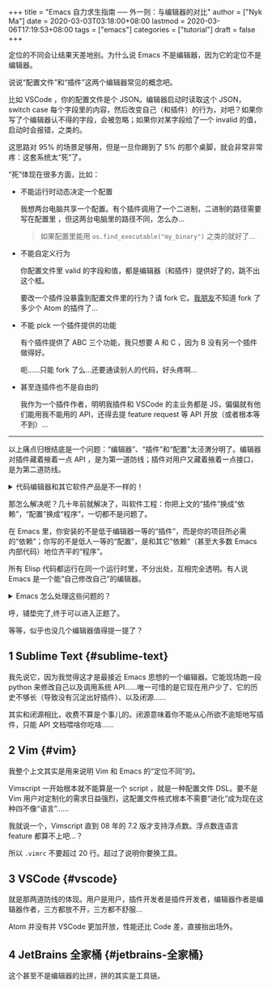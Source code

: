 +++
title = "Emacs 自力求生指南 ── 外一则：与编辑器的对比"
author = ["Nyk Ma"]
date = 2020-03-03T03:18:00+08:00
lastmod = 2020-03-06T17:19:53+08:00
tags = ["emacs"]
categories = ["tutorial"]
draft = false
+++

定位的不同会让结果天差地别。为什么说 Emacs 不是编辑器，因为它的定位不是编辑器。

说说“配置文件”和“插件”这两个编辑器常见的概念吧。

比如 VSCode ，你的配置文件是个 JSON。编辑器启动时读取这个 JSON，
switch case 每个字段里的内容，然后改变自己（和插件）的行为，对吧？如果你写了个编辑器认不得的字段，会被忽略；如果你对某字段给了一个
invalid 的值，启动时会报错，之类的。

这思路对 95% 的场景足够用，但是一旦你踢到了 5% 的那个桌脚，就会非常非常疼：这套系统太“死”了。

“死”体现在很多方面，比如：

-   不能运行时动态决定一个配置

    我想两台电脑共享一个配置。有个插件调用了一个二进制，二进制的路径需要写在配置里 ，但这两台电脑里的路径不同，怎么办…

    > 如果配置里能用 `os.find_executable("my_binary")` 之类的就好了…

-   不能自定义行为

    你配置文件里 valid 的字段和值，都是编辑器（和插件）提供好了的，跳不出这个框。

    要改一个插件没暴露到配置文件里的行为？请 fork 它。[我朋友](https://twitter.com/xream)不知道 fork 了多少个
    Atom 的插件了…

-   不能 pick 一个插件提供的功能

    有个插件提供了 ABC 三个功能，我只想要 A 和 C ，因为 B 没有另一个插件做得好。

    呃……只能 fork 了么…还要通读别人的代码，好头疼啊…

-   甚至连插件也不是自由的

    我作为一个插件作者，明明我插件和 VSCode 的主业务都是 JS，偏偏就有他们能用我不能用的 API，还得去提 feature request 等 API 开放（或者根本等不到）…

---

以上痛点归根结底是一个问题：“编辑器”、“插件”和“配置”太泾渭分明了。编辑器对插件藏着掖着一点 API ，是为第一道防线；插件对用户又藏着掖着一点接口，是为第二道防线。

<details>
<summary>
代码编辑器和其它软件产品是不一样的！
</summary>
<p class="details">

编辑器作者、插件作者和用户都是程序员，大家都是朋友，为什么要互相使绊子呢？为什么还要用做产品的思路做代码编辑器呢？为什么编辑器要用配置文件这种有限暴露自己接口的方式来“防”着自己的用户？为什么编辑器要用 API 这种有限暴露自己接口的方式来“防”着插件作者？如果你踢过上文的桌脚，你会理解我在说什么。
</p>
</details>

那怎么解决呢？几十年前就解决了，叫软件工程：你把上文的“插件”换成“依赖”，“配置”换成“程序”，一切都不是问题了。

在 Emacs 里，你安装的不是低于编辑器一等的“插件”，而是你的项目所必需的“依赖”；你写的不是低人一等的“配置”，是和其它“依赖”（甚至大多数
Emacs 内部代码）地位齐平的“程序”。

所有 Elisp 代码都运行在同一个运行时里，不分出处，互相完全透明。有人说 Emacs 是一个能“自己修改自己”的编辑器。

<details>
<summary>
Emacs 怎么处理这些问题的？
</summary>
<p class="details">

-   运行时动态生成值

    你写的“配置”实际上为 Elisp 程序，比如

    ```elisp
    ;; ~/.emacs.d/init.el
    ;; setq: 设置全局变量的值
    (setq lsp-java-java-path
      (executable-find "java"))
    ```

-   自定义行为

    Elisp 可以给任意函数“包”一个洋葱 proxy ，这个功能叫 advice，它可以让你在不拆开或者重定义原函数的情况下修改一个函数的行为，而原函数完全无感。举个例子：

    ```elisp
    (defun nema-add-number (a b)
      "把 A 和 B 相加，很简单的函数"
      (+ a b))

    ;; 函数名无所谓，它比原函数多一个参数 orig-fn 表示原函数
    (defun advice@nema-add-number (orig-fn a b)
      (let* ((result (funcall orig-fn (+ 1 a) (* 2 b)))) ;; 修改传入原始函数的参数再 call
        (message (format "A, B, result: %i, %i, %i" a b result))
        result))

    ;; 把新函数包在原函数外面
    (advice-add 'nema-add-number :around 'advice@nema-add-number)

    ;; 现在 call 原函数会让 advice 生效

    (nema-add-number 1 2)
    ;; 上面的调用返回变成了 6
    ;; 并且 *Messages* 里多了 log ： A, B, result: 1, 2, 6
    ```

-   pick 一个插件提供的功能

    其实就是选择性调用插件定义的函数。比如 [elixir-mode](https://github.com/elixir-editors/emacs-elixir) 提供了一个格式化代码的函数 `(elixir-format)` ，但它何时被调用完全取决于你。官方有一个 sample ，每次保存文件时都 format：

    ```elisp
    ;; ~/.emacs.d/init.el
    ;; Create a buffer-local hook to run elixir-format on save, only when we enable elixir-mode.
    ;; 用 C-h f 和 C-h v 查看各个函数及变量的意义
    (add-hook 'elixir-mode-hook
              (lambda () (add-hook 'before-save-hook 'elixir-format nil t)))
    ```

    那比如如果我想精细点，只想针对以 `.model.ex` 结尾的文件开启自动
    format 呢？

    ```elisp
    ;; ~/.emacs.d/init.el
    ;; Create a buffer-local hook to run elixir-format on save, only when we enable elixir-mode.
    (add-hook 'elixir-mode-hook
              (lambda ()
                (if (string-match "\\.model\\.ex$" (buffer-name))
                    (add-hook 'before-save-hook 'elixir-format nil t))))
    ```

-   三方平等

    所有 Elisp 代码都是平等的。Emacs 主要代码 [80% 是 Elisp](https://github.com/emacs-mirror/emacs)，插件和你的配置也都是 Elisp。所有 Elisp 在同一个运行时下，互相完全透明。你可以任意组合 Emacs 自带函数、插件 A 的函数、插件 B 的函数和你自己写的函数。
</p>
</details>

呼，铺垫完了,终于可以进入正题了。

等等，似乎也没几个编辑器值得提一提了？


## <span class="section-num">1</span> Sublime Text {#sublime-text}

我先说它，因为我觉得这才是最接近 Emacs 思想的一个编辑器。它能现场跑一段 python 来修改自己以及调用系统 API……唯一可惜的是它现在用户少了、它的历史不够长（导致没有沉淀出好插件）、以及闭源……

其实和闭源相比，收费不算是个事儿的。闭源意味着你不能从心所欲不逾矩地写插件，只能 API 文档喂啥你吃啥……


## <span class="section-num">2</span> Vim {#vim}

我整个上文其实是用来说明 Vim 和 Emacs 的“定位不同”的。

Vimscript 一开始根本就不能算是一个 script ，就是一种配置文件 DSL。要不是 Vim 用户对定制化的需求日益强烈，这配置文件格式根本不需要“进化”成为现在这种四不像“语言”……

我就说一个，Vimscript 直到 08 年的 7.2 版才支持浮点数。浮点数连语言 feature 都算不上吧…？

所以 `.vimrc` 不要超过 20 行。超过了说明你要换工具。


## <span class="section-num">3</span> VSCode {#vscode}

就是那两道防线的体现。用户是用户，插件开发者是插件开发者，编辑器作者是编辑器作者，三方都放不开，三方都不舒服…

Atom 并没有并 VSCode 更加开放，性能还比 Code 差，直接抬出场外。


## <span class="section-num">4</span> JetBrains 全家桶 {#jetbrains-全家桶}

这个甚至不是编辑器的比拼，拼的其实是工具链。
